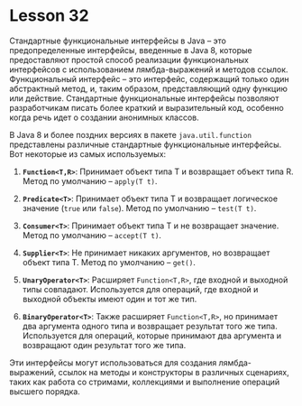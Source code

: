 # Lesson 32

Стандартные функциональные интерфейсы в Java – это предопределенные интерфейсы, введенные в Java 8, которые предоставляют простой способ реализации функциональных интерфейсов с использованием лямбда-выражений и методов ссылок. Функциональный интерфейс – это интерфейс, содержащий только один абстрактный метод, и, таким образом, представляющий одну функцию или действие. Стандартные функциональные интерфейсы позволяют разработчикам писать более краткий и выразительный код, особенно когда речь идет о создании анонимных классов.

В Java 8 и более поздних версиях в пакете `java.util.function` представлены различные стандартные функциональные интерфейсы. Вот некоторые из самых используемых:

1. **`Function<T,R>`**: Принимает объект типа T и возвращает объект типа R. Метод по умолчанию – `apply(T t)`.

2. **`Predicate<T>`**: Принимает объект типа T и возвращает логическое значение (`true` или `false`). Метод по умолчанию – `test(T t)`.

3. **`Consumer<T>`**: Принимает объект типа T и не возвращает значение. Метод по умолчанию – `accept(T t)`.

4. **`Supplier<T>`**: Не принимает никаких аргументов, но возвращает объект типа T. Метод по умолчанию – `get()`.

5. **`UnaryOperator<T>`**: Расширяет `Function<T,R>`, где входной и выходной типы совпадают. Используется для операций, где входной и выходной объекты имеют один и тот же тип.

6. **`BinaryOperator<T>`**: Также расширяет `Function<T,R>`, но принимает два аргумента одного типа и возвращает результат того же типа. Используется для операций, которые принимают два аргумента и возвращают один результат того же типа.

Эти интерфейсы могут использоваться для создания лямбда-выражений, ссылок на методы и конструкторы в различных сценариях, таких как работа со стримами, коллекциями и выполнение операций высшего порядка.



